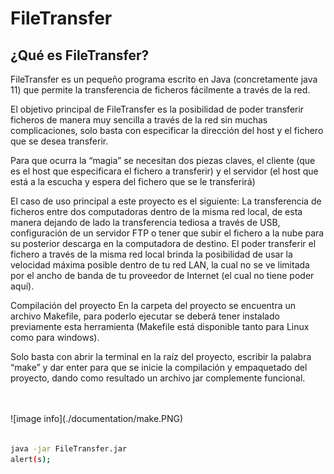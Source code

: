 # FileTransfer
## ¿Qué es FileTransfer?
FileTransfer es un pequeño programa escrito en Java (concretamente java 11) que permite la transferencia de ficheros fácilmente a través de la red.

El objetivo principal de FileTransfer es la posibilidad de poder transferir ficheros de manera muy sencilla a través de la red sin muchas complicaciones, solo basta con especificar la dirección del host y el fichero que se desea transferir.

Para que ocurra la “magia” se necesitan dos piezas claves, el cliente (que es el host que especificara el fichero a transferir) y el servidor (el host que está a la escucha y espera del fichero que se le transferirá) 

El caso de uso principal a este proyecto es el siguiente: 
La transferencia de ficheros entre dos computadoras dentro de la misma red local, de esta manera dejando de lado la transferencia tediosa a través de USB, configuración de un servidor FTP o tener que subir el fichero a la nube  para su posterior descarga en la computadora de destino. El poder transferir el fichero a través de la misma red local brinda la posibilidad de usar la velocidad máxima posible dentro de tu red LAN, la cual no se ve limitada por el ancho de banda de tu proveedor de Internet (el cual no tiene poder aquí).    


Compilación del proyecto
En la carpeta del proyecto se encuentra un archivo Makefile, para poderlo ejecutar se deberá tener instalado previamente esta herramienta (Makefile está disponible tanto para Linux como para windows).

Solo basta con abrir la terminal en la raíz del proyecto, escribir la palabra “make” y dar enter para que se inicie la compilación y empaquetado del proyecto, dando como resultado un archivo jar complemente funcional.

</br>
</br>
![image info](./documentation/make.PNG)
</br>
</br>


```bash
java -jar FileTransfer.jar
alert(s);
```
